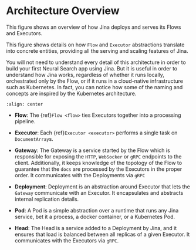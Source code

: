 # Architecture Overview

This figure shows an overview of how Jina deploys and serves its Flows and Executors.

This figure shows details on how `Flow` and `Executor` abstractions translate into concrete entities, providing all the 
serving and scaling features of Jina.

You will not need to understand every detail of this architecture in order to build your first Neural Search app using Jina. But it is useful in order to understand how Jina works, regardless of whether it runs locally, orchestrated only by the Flow, or if it runs in 
a cloud-native infrastructure such as Kubernetes. In fact, you can notice how some of the naming and concepts are inspired by the Kubernetes architecture.
 

```{figure} arch-overview.svg
:align: center
```

- **Flow**: The {ref}`Flow <flow>` ties Executors together into a processing pipeline.

- **Executor**: Each {ref}`Executor <executor>` performs a single task on `DocumentArray`s.

- **Gateway**: The Gateway is a service started by the Flow which is responsible for exposing the `HTTP`, `WebSocker` or `gRPC` endpoints to the client. Additionally, it
keeps knowledge of the topology of the Flow to guarantee that the `docs` are processed by the Executors in the proper order. It communicates with the Deployments via `gRPC`

- **Deployment**: Deployment is an abstraction around Executor that lets the `Gateway` communicate with an Executor. It encapsulates and abstracts internal replication details.

- **Pod**: A Pod is a simple abstraction over a runtime that runs any Jina service, bet it a process, a docker container, or a Kubernetes Pod.

- **Head**: The Head is a service added to a Deployment by Jina, and it ensures that load is balanced between all replicas of a given Executor. It communicates with the Executors via `gRPC`.
